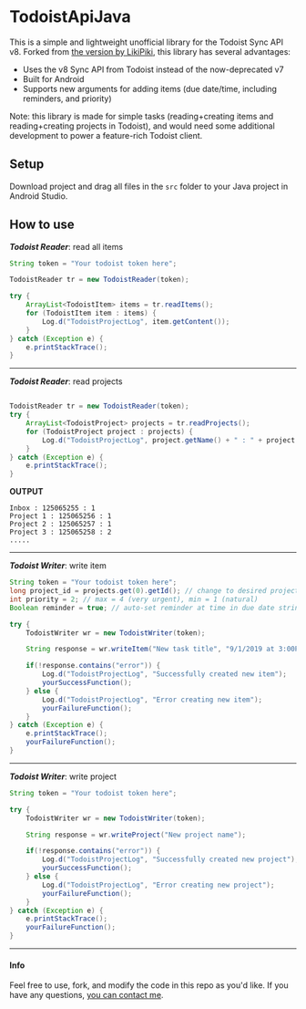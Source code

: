# TodoistApiJava
This is a simple and lightweight unofficial library for the Todoist Sync API v8. Forked from [the version by LikiPiki](https://github.com/LikiPiki/TodoistApiJava), this library has several advantages:

- Uses the v8 Sync API from Todoist instead of the now-deprecated v7 
- Built for Android
- Supports new arguments for adding items (due date/time, including reminders, and priority)

Note: this library is made for simple tasks (reading+creating items and reading+creating projects in Todoist), and would need some additional development to power a feature-rich Todoist client.

## Setup

Download project and drag all files in the `src` folder to your Java project in Android Studio.

## How to use

***Todoist Reader***: read all items
```java
String token = "Your todoist token here";

TodoistReader tr = new TodoistReader(token);

try {
    ArrayList<TodoistItem> items = tr.readItems();
    for (TodoistItem item : items) {
        Log.d("TodoistProjectLog", item.getContent());
    }
} catch (Exception e) {
    e.printStackTrace();
}
```
<hr>

***Todoist Reader***: read projects
```java

TodoistReader tr = new TodoistReader(token);
try {
    ArrayList<TodoistProject> projects = tr.readProjects();
    for (TodoistProject project : projects) {
        Log.d("TodoistProjectLog", project.getName() + " : " + project.getId() + " : " + project.getIndent());
    }
} catch (Exception e) {
    e.printStackTrace();
}
```

**OUTPUT**
```
Inbox : 125065255 : 1
Project 1 : 125065256 : 1
Project 2 : 125065257 : 1
Project 3 : 125065258 : 2
.....
```
<hr>

***Todoist Writer***: write item
```java
String token = "Your todoist token here";
long project_id = projects.get(0).getId(); // change to desired project; this will use Inbox's ID (125065255)
int priority = 2; // max = 4 (very urgent), min = 1 (natural)
Boolean reminder = true; // auto-set reminder at time in due date string

try {
    TodoistWriter wr = new TodoistWriter(token);

    String response = wr.writeItem("New task title", "9/1/2019 at 3:00PM", priority, reminder, project_id);

    if(!response.contains("error")) {
        Log.d("TodoistProjectLog", "Successfully created new item");
        yourSuccessFunction();
    } else {
        Log.d("TodoistProjectLog", "Error creating new item");
        yourFailureFunction();
    }
} catch (Exception e) {
    e.printStackTrace();
    yourFailureFunction();
}
```
<hr>

***Todoist Writer***: write project
```java
String token = "Your todoist token here";

try {
    TodoistWriter wr = new TodoistWriter(token);

    String response = wr.writeProject("New project name");

    if(!response.contains("error")) {
        Log.d("TodoistProjectLog", "Successfully created new project");
        yourSuccessFunction();
    } else {
        Log.d("TodoistProjectLog", "Error creating new project");
        yourFailureFunction();
    }
} catch (Exception e) {
    e.printStackTrace();
    yourFailureFunction();
}
```
<hr>



#### Info

Feel free to use, fork, and modify the code in this repo as you'd like. If you have any questions, [you can contact me](https://henrystern.nyc/contact).

